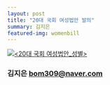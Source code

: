 ```yaml
---
layout: post
title: "20대 국회 여성법안 발의"
summary: 김지은
featured-img: womenbill
---
```


<html><body>
<div class='tableauPlaceholder' id='viz1520919825749' style='position: relative'><noscript><a href='#'><img alt='&lt;20대 국회 여성법안_성별&gt; ' src='https:&#47;&#47;public.tableau.com&#47;static&#47;images&#47;1_&#47;1_2233&#47;20_&#47;1_rss.png' style='border: none' /></a></noscript><object class='tableauViz'  style='display:none;'><param name='host_url' value='https%3A%2F%2Fpublic.tableau.com%2F' /> <param name='embed_code_version' value='3' /> <param name='site_root' value='' /><param name='name' value='1_2233&#47;20_' /><param name='tabs' value='no' /><param name='toolbar' value='yes' /><param name='static_image' value='https:&#47;&#47;public.tableau.com&#47;static&#47;images&#47;1_&#47;1_2233&#47;20_&#47;1.png' /> <param name='animate_transition' value='yes' /><param name='display_static_image' value='yes' /><param name='display_spinner' value='yes' /><param name='display_overlay' value='yes' /><param name='display_count' value='yes' /></object></div>                <script type='text/javascript'>                    var divElement = document.getElementById('viz1520919825749');                    var vizElement = divElement.getElementsByTagName('object')[0];                    vizElement.style.width='1616px';vizElement.style.height='991px';                    var scriptElement = document.createElement('script');                    scriptElement.src = 'https://public.tableau.com/javascripts/api/viz_v1.js';                    vizElement.parentNode.insertBefore(scriptElement, vizElement);                </script>
</body></html>



### 김지은 [bom309@naver.com](mailto:bom309@naver.com)

